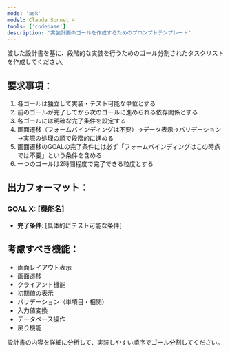 ```yaml
---
mode: 'ask'
model: Claude Sonnet 4
tools: ['codebase']
description: '実装計画のゴールを作成するためのプロンプトテンプレート'
---
```


渡した設計書を基に、段階的な実装を行うためのゴール分割されたタスクリストを作成してください。

## 要求事項：
1. 各ゴールは独立して実装・テスト可能な単位とする
2. 前のゴールが完了してから次のゴールに進められる依存関係とする
3. 各ゴールには明確な完了条件を設定する
4. 画面遷移（フォームバインディングは不要）→データ表示→バリデーション→実際の処理の順で段階的に進める
5. 画面遷移のGOALの完了条件には必ず「フォームバインディングはこの時点では不要」という条件を含める
6. 一つのゴールは2時間程度で完了できる粒度とする

## 出力フォーマット：
### GOAL X: [機能名]
- **完了条件**: [具体的にテスト可能な条件]


## 考慮すべき機能：
- 画面レイアウト表示
- 画面遷移
- クライアント機能
- 初期値の表示
- バリデーション（単項目・相関）
- 入力値変換
- データベース操作
- 戻り機能

設計書の内容を詳細に分析して、実装しやすい順序でゴール分割してください。